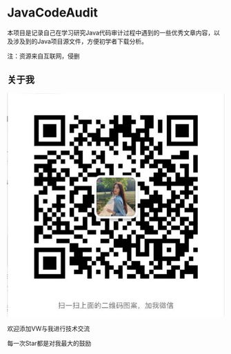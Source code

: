 # JavaCodeAudit

本项目是记录自己在学习研究Java代码审计过程中遇到的一些优秀文章内容，以及涉及到的Java项目源文件，方便初学者下载分析。

注：资源来自互联网，侵删

## 关于我

![AboutMe](images/AboutMe.png)

欢迎添加VW与我进行技术交流

每一次Star都是对我最大的鼓励
